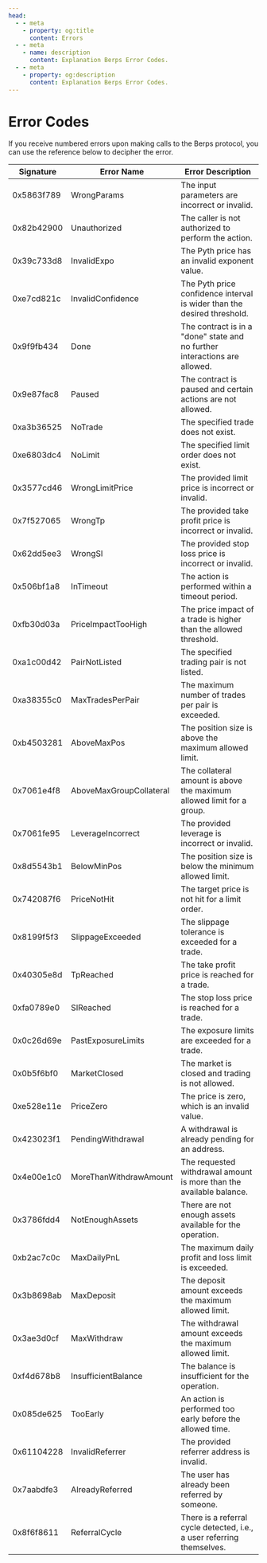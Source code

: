 ```yaml
---
head:
  - - meta
    - property: og:title
      content: Errors
  - - meta
    - name: description
      content: Explanation Berps Error Codes.
  - - meta
    - property: og:description
      content: Explanation Berps Error Codes.
---
```


# Error Codes

If you receive numbered errors upon making calls to the Berps protocol, you can use the reference below to decipher the error.

| Signature  | Error Name              | Error Description                                                          |
| ---------- | ----------------------- | -------------------------------------------------------------------------- |
| 0x5863f789 | WrongParams             | The input parameters are incorrect or invalid.                             |
| 0x82b42900 | Unauthorized            | The caller is not authorized to perform the action.                        |
| 0x39c733d8 | InvalidExpo             | The Pyth price has an invalid exponent value.                              |
| 0xe7cd821c | InvalidConfidence       | The Pyth price confidence interval is wider than the desired threshold.    |
| 0x9f9fb434 | Done                    | The contract is in a "done" state and no further interactions are allowed. |
| 0x9e87fac8 | Paused                  | The contract is paused and certain actions are not allowed.                |
| 0xa3b36525 | NoTrade                 | The specified trade does not exist.                                        |
| 0xe6803dc4 | NoLimit                 | The specified limit order does not exist.                                  |
| 0x3577cd46 | WrongLimitPrice         | The provided limit price is incorrect or invalid.                          |
| 0x7f527065 | WrongTp                 | The provided take profit price is incorrect or invalid.                    |
| 0x62dd5ee3 | WrongSl                 | The provided stop loss price is incorrect or invalid.                      |
| 0x506bf1a8 | InTimeout               | The action is performed within a timeout period.                           |
| 0xfb30d03a | PriceImpactTooHigh      | The price impact of a trade is higher than the allowed threshold.          |
| 0xa1c00d42 | PairNotListed           | The specified trading pair is not listed.                                  |
| 0xa38355c0 | MaxTradesPerPair        | The maximum number of trades per pair is exceeded.                         |
| 0xb4503281 | AboveMaxPos             | The position size is above the maximum allowed limit.                      |
| 0x7061e4f8 | AboveMaxGroupCollateral | The collateral amount is above the maximum allowed limit for a group.      |
| 0x7061fe95 | LeverageIncorrect       | The provided leverage is incorrect or invalid.                             |
| 0x8d5543b1 | BelowMinPos             | The position size is below the minimum allowed limit.                      |
| 0x742087f6 | PriceNotHit             | The target price is not hit for a limit order.                             |
| 0x8199f5f3 | SlippageExceeded        | The slippage tolerance is exceeded for a trade.                            |
| 0x40305e8d | TpReached               | The take profit price is reached for a trade.                              |
| 0xfa0789e0 | SlReached               | The stop loss price is reached for a trade.                                |
| 0x0c26d69e | PastExposureLimits      | The exposure limits are exceeded for a trade.                              |
| 0x0b5f6bf0 | MarketClosed            | The market is closed and trading is not allowed.                           |
| 0xe528e11e | PriceZero               | The price is zero, which is an invalid value.                              |
| 0x423023f1 | PendingWithdrawal       | A withdrawal is already pending for an address.                            |
| 0x4e00e1c0 | MoreThanWithdrawAmount  | The requested withdrawal amount is more than the available balance.        |
| 0x3786fdd4 | NotEnoughAssets         | There are not enough assets available for the operation.                   |
| 0xb2ac7c0c | MaxDailyPnL             | The maximum daily profit and loss limit is exceeded.                       |
| 0x3b8698ab | MaxDeposit              | The deposit amount exceeds the maximum allowed limit.                      |
| 0x3ae3d0cf | MaxWithdraw             | The withdrawal amount exceeds the maximum allowed limit.                   |
| 0xf4d678b8 | InsufficientBalance     | The balance is insufficient for the operation.                             |
| 0x085de625 | TooEarly                | An action is performed too early before the allowed time.                  |
| 0x61104228 | InvalidReferrer         | The provided referrer address is invalid.                                  |
| 0x7aabdfe3 | AlreadyReferred         | The user has already been referred by someone.                             |
| 0x8f6f8611 | ReferralCycle           | There is a referral cycle detected, i.e., a user referring themselves.     |
